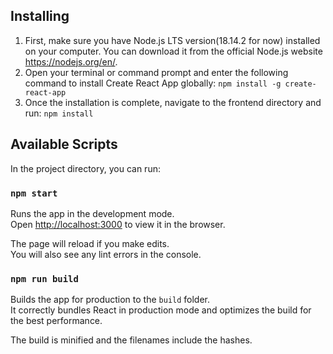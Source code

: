 ## Installing

1. First, make sure you have Node.js LTS version(18.14.2 for now) installed on your computer. You can download it from the official Node.js website https://nodejs.org/en/.
2. Open your terminal or command prompt and enter the following command to install Create React App globally:
`npm install -g create-react-app`
3. Once the installation is complete, navigate to the frontend directory and run:
`npm install`

## Available Scripts

In the project directory, you can run:

### `npm start`

Runs the app in the development mode.\
Open [http://localhost:3000](http://localhost:3000) to view it in the browser.

The page will reload if you make edits.\
You will also see any lint errors in the console.

### `npm run build`

Builds the app for production to the `build` folder.\
It correctly bundles React in production mode and optimizes the build for the best performance.

The build is minified and the filenames include the hashes.